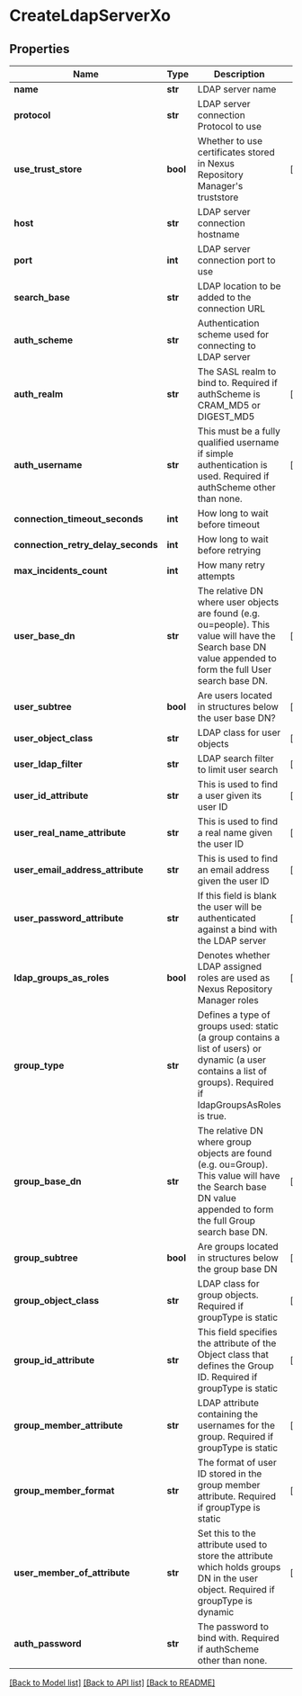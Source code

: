 # CreateLdapServerXo

## Properties

| Name                               | Type     | Description                                                                                                                                                       | Notes      |
| ---------------------------------- | -------- | ----------------------------------------------------------------------------------------------------------------------------------------------------------------- | ---------- |
| **name**                           | **str**  | LDAP server name                                                                                                                                                  |
| **protocol**                       | **str**  | LDAP server connection Protocol to use                                                                                                                            |
| **use_trust_store**                | **bool** | Whether to use certificates stored in Nexus Repository Manager&#x27;s truststore                                                                                  | [optional] |
| **host**                           | **str**  | LDAP server connection hostname                                                                                                                                   |
| **port**                           | **int**  | LDAP server connection port to use                                                                                                                                |
| **search_base**                    | **str**  | LDAP location to be added to the connection URL                                                                                                                   |
| **auth_scheme**                    | **str**  | Authentication scheme used for connecting to LDAP server                                                                                                          |
| **auth_realm**                     | **str**  | The SASL realm to bind to. Required if authScheme is CRAM_MD5 or DIGEST_MD5                                                                                       | [optional] |
| **auth_username**                  | **str**  | This must be a fully qualified username if simple authentication is used. Required if authScheme other than none.                                                 | [optional] |
| **connection_timeout_seconds**     | **int**  | How long to wait before timeout                                                                                                                                   |
| **connection_retry_delay_seconds** | **int**  | How long to wait before retrying                                                                                                                                  |
| **max_incidents_count**            | **int**  | How many retry attempts                                                                                                                                           |
| **user_base_dn**                   | **str**  | The relative DN where user objects are found (e.g. ou&#x3D;people). This value will have the Search base DN value appended to form the full User search base DN.  | [optional] |
| **user_subtree**                   | **bool** | Are users located in structures below the user base DN?                                                                                                           | [optional] |
| **user_object_class**              | **str**  | LDAP class for user objects                                                                                                                                       | [optional] |
| **user_ldap_filter**               | **str**  | LDAP search filter to limit user search                                                                                                                           | [optional] |
| **user_id_attribute**              | **str**  | This is used to find a user given its user ID                                                                                                                     | [optional] |
| **user_real_name_attribute**       | **str**  | This is used to find a real name given the user ID                                                                                                                | [optional] |
| **user_email_address_attribute**   | **str**  | This is used to find an email address given the user ID                                                                                                           | [optional] |
| **user_password_attribute**        | **str**  | If this field is blank the user will be authenticated against a bind with the LDAP server                                                                         | [optional] |
| **ldap_groups_as_roles**           | **bool** | Denotes whether LDAP assigned roles are used as Nexus Repository Manager roles                                                                                    | [optional] |
| **group_type**                     | **str**  | Defines a type of groups used: static (a group contains a list of users) or dynamic (a user contains a list of groups). Required if ldapGroupsAsRoles is true.    |
| **group_base_dn**                  | **str**  | The relative DN where group objects are found (e.g. ou&#x3D;Group). This value will have the Search base DN value appended to form the full Group search base DN. | [optional] |
| **group_subtree**                  | **bool** | Are groups located in structures below the group base DN                                                                                                          | [optional] |
| **group_object_class**             | **str**  | LDAP class for group objects. Required if groupType is static                                                                                                     | [optional] |
| **group_id_attribute**             | **str**  | This field specifies the attribute of the Object class that defines the Group ID. Required if groupType is static                                                 | [optional] |
| **group_member_attribute**         | **str**  | LDAP attribute containing the usernames for the group. Required if groupType is static                                                                            | [optional] |
| **group_member_format**            | **str**  | The format of user ID stored in the group member attribute. Required if groupType is static                                                                       | [optional] |
| **user_member_of_attribute**       | **str**  | Set this to the attribute used to store the attribute which holds groups DN in the user object. Required if groupType is dynamic                                  | [optional] |
| **auth_password**                  | **str**  | The password to bind with. Required if authScheme other than none.                                                                                                |

[[Back to Model list]](../README.md#documentation-for-models) [[Back to API list]](../README.md#documentation-for-api-endpoints) [[Back to README]](../README.md)
